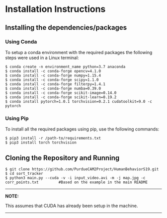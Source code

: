 # Installation Instructions


## Installing the dependencies/packages
### Using Conda

To setup a conda environment with the required packages the following steps were used in a Linux terminal:

```
$ conda create -n environment_name python=3.7 anaconda
$ conda install -c conda-forge opencv=4.1.0
$ conda install -c conda-forge numpy=1.15.4
$ conda install -c conda-forge scipy=1.1.0
$ conda install -c conda-forge filterpy=1.4.1
$ conda install -c conda-forge numba=0.39.0
$ conda install -c conda-forge scikit-image=0.14.0
$ conda install -c conda-forge scikit-learn=0.19.2
$ conda install pytorch=1.0.1 torchvision=0.2.1 cudatoolkit=9.0 -c pytorch
```

### Using Pip

To install all the required packages using pip, use the following commands:
``` 
$ pip3 install -r /path-to/requirements.txt
$ pip3 install torch torchvision
```

## Cloning the Repository and Running
```
$ git clone https://github.com/PurdueCAM2Project/HumanBehaviorS19.git
$ cd sort_tracker
$ python3 main.py --cuda -v -i input_video.avi -m -j map.jpg -c corr_points.txt         #Based on the example in the main README
```

---

**NOTE:**

This assumes that CUDA has already been setup in the machine.

---
